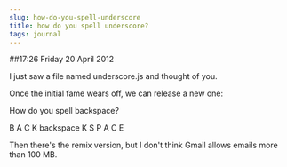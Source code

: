 ```yaml
---
slug: how-do-you-spell-underscore
title: how do you spell underscore?
tags: journal
---
```


##17:26 Friday 20 April 2012

I just saw a file named underscore.js and thought of you.

Once the initial fame wears off, we can release a new one:

How do you spell backspace?

B A C K backspace K S P A C E

Then there's the remix version, but I don't think Gmail allows emails more than 100 MB.
